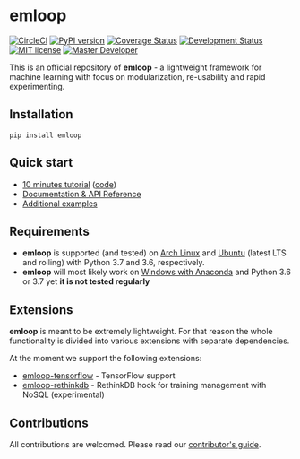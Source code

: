 # emloop
[![CircleCI](https://circleci.com/gh/iterait/emloop/tree/master.svg?style=shield)](https://circleci.com/gh/iterait/emloop/tree/master)
[![PyPI version](https://badge.fury.io/py/emloop.svg)](https://badge.fury.io/py/emloop)
[![Coverage 
Status](https://coveralls.io/repos/github/iterait/emloop/badge.svg?branch=master)](https://coveralls.io/github/iterait/emloop?branch=master)
[![Development Status](https://img.shields.io/badge/status-Regular-brightgreen.svg?style=flat)]()
[![MIT license](https://img.shields.io/badge/license-MIT-blue.svg?style=flat)](LICENSE)
[![Master Developer](https://img.shields.io/badge/master-Petr%20Bělohlávek-lightgrey.svg?style=flat)]()

This is an official repository of **emloop** - a lightweight framework for machine learning with focus on modularization, re-usability and rapid experimenting.

## Installation
```
pip install emloop
```

## Quick start

- [10 minutes tutorial](https://emloop.org/tutorial) ([code](https://github.com/iterait/emloop-examples/tree/master/majority))
- [Documentation & API Reference](https://emloop.org/)
- [Additional examples](https://github.com/iterait/emloop-examples)

## Requirements
 - **emloop** is supported (and tested) on [Arch Linux](https://www.archlinux.org) and [Ubuntu](http://releases.ubuntu.com) (latest LTS and rolling) with Python 3.7 and 3.6, respectively.
 - **emloop** will most likely work on [Windows with Anaconda](https://www.anaconda.com/download/) and Python 3.6 or 3.7 yet **it is not tested regularly**

## Extensions
**emloop** is meant to be extremely lightweight.
For that reason the whole functionality is divided into various extensions with separate dependencies.

At the moment we support the following extensions:

- [emloop-tensorflow](https://github.com/iterait/emloop-tensorflow) - TensorFlow support
- [emloop-rethinkdb](https://github.com/iterait/emloop-rethinkdb) - RethinkDB hook for training management with NoSQL (experimental)

## Contributions

All contributions are welcomed. Please read our [contributor's guide](CONTRIBUTING.md).

